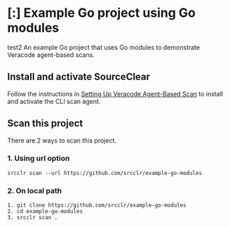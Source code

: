 # [:] Example Go project using Go modules
test2
An example Go project that uses Go modules to demonstrate Veracode agent-based scans.

## Install and activate SourceClear
Follow the instructions in [Setting Up Veracode Agent-Based Scan](https://help.veracode.com/reader/hHHR3gv0wYc2WbCclECf_A/t9Dav~Bju~GJGoKWKe1WKA) to install and activate the CLI scan agent.

## Scan this project
There are 2 ways to scan this project.

### 1. Using url option
`srcclr scan --url https://github.com/srcclr/example-go-modules`

### 2. On local path
```
1. git clone https://github.com/srcclr/example-go-modules
2. cd example-go-modules
3. srcclr scan .
```

